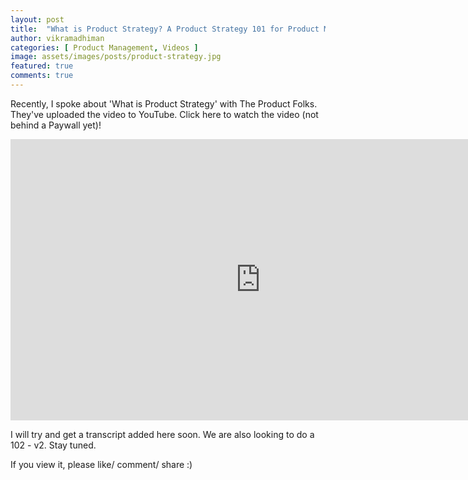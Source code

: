 ```yaml
---
layout: post
title:  "What is Product Strategy? A Product Strategy 101 for Product Managers"
author: vikramadhiman
categories: [ Product Management, Videos ]
image: assets/images/posts/product-strategy.jpg
featured: true
comments: true
---
```

Recently, I spoke about 'What is Product Strategy' with The Product Folks. They've uploaded the video to YouTube. Click here to watch the video (not behind a Paywall yet)!

<iframe width="800" height="450" src="https://www.youtube.com/embed/86HwWpniRUg" frameborder="0" allow="accelerometer; autoplay; encrypted-media; gyroscope; picture-in-picture" allowfullscreen></iframe>

I will try and get a transcript added here soon. We are also looking to do a 102 - v2. Stay tuned.

If you view it, please like/ comment/ share :)